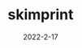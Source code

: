 ---
layout: semiterm
title: skimprint

phonetic: "skim-print"
ipa: "skɪm'prɪnt"

definition: [
	{
		pos: noun,
		description: [
			{
				explanation: "An imprint on one's skin from tightly worn clothing.",
				example: "My naps are weird, I always wake up with skimprints."
			}
		]
	},
	{
		pos: verb,
		description: [
			{
				explanation: "To cause or create a skimprint.",
				example: "But whenever I wear boyshorts they skimprint my waist."
			}
		]
	}
]

date: 2022-2-17
neologist: Lynx, Wish
---